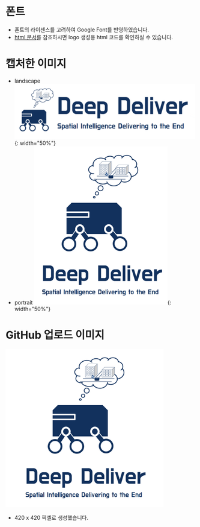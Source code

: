 # 폰트
- 폰트의 라이센스를 고려하여 Google Font를 반영하였습니다.
- [html 문서](font.html)를 참조하시면 logo 생성용 html 코드를 확인하실 수 있습니다.

# 캡처한 이미지
- landscape
  ![landscape 이미지](image/landscape.PNG){: width="50%"}
- portrait
  ![portrait 이미지](image/portrait.PNG){: width="50%"}

# GitHub 업로드 이미지
![GitHub 업로드 이미지](image/DeepExpress.png)
- 420 x 420 픽셀로 생성했습니다.
